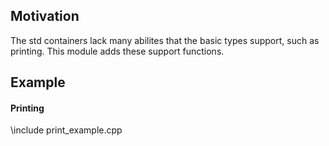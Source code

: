 ##
## Motivation

The std containers lack many abilites that the basic types support, such as 
printing. This module adds these support functions.

## Example

#### Printing
\include print_example.cpp
